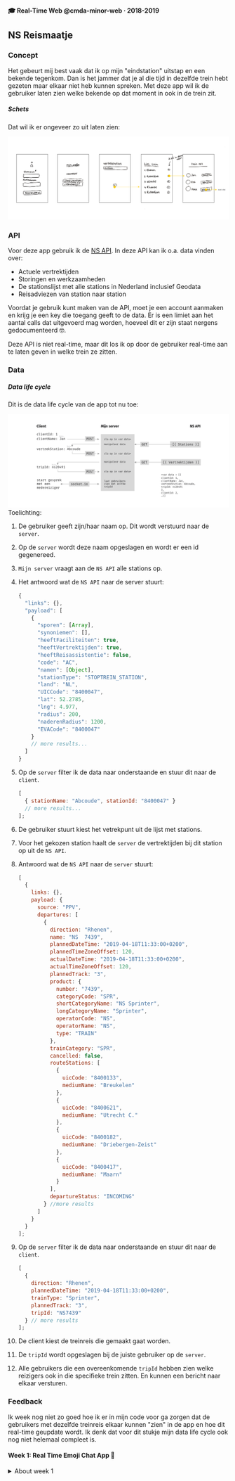 **🎓 Real-Time Web @cmda-minor-web · 2018-2019**

## NS Reismaatje

### Concept

Het gebeurt mij best vaak dat ik op mijn "eindstation" uitstap en een bekende tegenkom. Dan is het jammer dat je al die tijd in dezelfde trein hebt gezeten maar elkaar niet heb kunnen spreken. Met deze app wil ik de gebruiker laten zien welke bekende op dat moment in ook in de trein zit.

##### Schets

Dat wil ik er ongeveer zo uit laten zien:

![schetsen](schetsen2.png)

### API

Voor deze app gebruik ik de [NS API](https://www.ns.nl/reisinformatie/ns-api). In deze API kan ik o.a. data vinden over:

- Actuele vertrektijden
- Storingen en werkzaamheden
- De stationslijst met alle stations in Nederland inclusief Geodata
- Reisadviezen van station naar station

Voordat je gebruik kunt maken van de API, moet je een account aanmaken en krijg je een key die toegang geeft to de data. Er is een limiet aan het aantal calls dat uitgevoerd mag worden, hoeveel dit er zijn staat nergens gedocumenteerd 🤓.

Deze API is niet real-time, maar dit los ik op door de gebruiker real-time aan te laten geven in welke trein ze zitten.

### Data

##### Data life cycle

Dit is de data life cycle van de app tot nu toe:

![](datacycle.png)
Toelichting:

1. De gebruiker geeft zijn/haar naam op. Dit wordt verstuurd naar de `server`.
2. Op de `server` wordt deze naam opgeslagen en wordt er een id gegenereed.
3. `Mijn server` vraagt aan de `NS API` alle stations op.
4. Het antwoord wat de `NS API` naar de server stuurt:

   ```js
   {
     "links": {},
     "payload": [
       {
         "sporen": [Array],
         "synoniemen": [],
         "heeftFaciliteiten": true,
         "heeftVertrektijden": true,
         "heeftReisassistentie": false,
         "code": "AC",
         "namen": [Object],
         "stationType": "STOPTREIN_STATION",
         "land": "NL",
         "UICCode": "8400047",
         "lat": 52.2785,
         "lng": 4.977,
         "radius": 200,
         "naderenRadius": 1200,
         "EVACode": "8400047"
       }
       // more results...
     ]
   }
   ```

5. Op de `server` filter ik de data naar onderstaande en stuur dit naar de `client`.

   ```js
   [
     { stationName: "Abcoude", stationId: "8400047" }
     // more results...
   ];
   ```

6. De gebruiker stuurt kiest het vetrekpunt uit de lijst met stations.
7. Voor het gekozen station haalt de `server` de vertrektijden bij dit station op uit de `NS API`.
8. Antwoord wat de `NS API` naar de `server` stuurt:

   ```js
   [
     {
       links: {},
       payload: {
         source: "PPV",
         departures: [
           {
             direction: "Rhenen",
             name: "NS  7439",
             plannedDateTime: "2019-04-18T11:33:00+0200",
             plannedTimeZoneOffset: 120,
             actualDateTime: "2019-04-18T11:33:00+0200",
             actualTimeZoneOffset: 120,
             plannedTrack: "3",
             product: {
               number: "7439",
               categoryCode: "SPR",
               shortCategoryName: "NS Sprinter",
               longCategoryName: "Sprinter",
               operatorCode: "NS",
               operatorName: "NS",
               type: "TRAIN"
             },
             trainCategory: "SPR",
             cancelled: false,
             routeStations: [
               {
                 uicCode: "8400133",
                 mediumName: "Breukelen"
               },
               {
                 uicCode: "8400621",
                 mediumName: "Utrecht C."
               },
               {
                 uicCode: "8400182",
                 mediumName: "Driebergen-Zeist"
               },
               {
                 uicCode: "8400417",
                 mediumName: "Maarn"
               }
             ],
             departureStatus: "INCOMING"
           } //more results
         ]
       }
     }
   ];
   ```

9. Op de `server` filter ik de data naar onderstaande en stuur dit naar de `client`.

   ```js
   [
     {
       direction: "Rhenen",
       plannedDateTime: "2019-04-18T11:33:00+0200",
       trainType: "Sprinter",
       plannedTrack: "3",
       tripId: "NS7439"
     } // more results
   ];
   ```

10. De client kiest de treinreis die gemaakt gaat worden.
11. De `tripId` wordt opgeslagen bij de juiste gebruiker op de `server`.
12. Alle gebruikers die een overeenkomende `tripId` hebben zien welke reizigers ook in die specifieke trein zitten. En kunnen een bericht naar elkaar versturen.

### Feedback

Ik week nog niet zo goed hoe ik er in mijn code voor ga zorgen dat de gebruikers met dezelfde treinreis elkaar kunnen "zien" in de app en hoe dit real-time geupdate wordt. Ik denk dat voor dit stukje mijn data life cycle ook nog niet helemaal compleet is.

#### Week 1: Real Time Emoji Chat App 💬

<details>
<summary>About week 1</summary>

With this application users chat. If a word in the messages suits a emoji, the emoji will replace the word.
![screenshot](screenshot.png)

## Install

```

git clone https://github.com/sterrevangeest/real-time-web-1819

cd project-2-1819

npm install

npm run server

```

## How it works

To create a real time web application I used the [socket.IO](https://socket.io/) library. Socket.IO enables realtime, bi-directional communication between the client-side and server-side.

To start my first real time web app, I follow this [tutorial](https://socket.io/get-started/chat/). Later I added extra features. Like replacing words with emoji's.

```js
// server-side: index.js
io.on("connection", socket => {
  socket.on("chat message", msg => {
    var msg = msg.split(" ").map(word => return emoji.get(word) || word);
    var msg = msg
      .toString()
      .replace(/,/g, " ")
      .replace(/:/g, "");
    io.emit("chat message", msg);
  });
});

```

</details>

<!-- Add a link to your live demo in Github Pages 🌐-->

<!-- ☝️ replace this description with a description of your own work -->

<!-- Add a nice image here at the end of the week, showing off your shiny frontend 📸 -->

<!-- Maybe a table of contents here? 📚 -->

<!-- How about a section that describes how to install this project? 🤓 -->

<!-- ...but how does one use this project? What are its features 🤔 -->

<!-- What external data source is featured in your project and what are its properties 🌠 -->

<!-- This would be a good place for your data life cycle ♻️-->

<!-- Maybe a checklist of done stuff and stuff still on your wishlist? ✅ -->

<!-- How about a license here? 📜 (or is it a licence?) 🤷 -->
